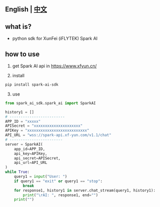 ## English | [中文](https://github.com/Tlntin/spark-ai-sdk/blob/main/README_zh.md)

## what is?
- python sdk for XunFei (iFLYTEK) Spark AI

## how to use
1. get Spark AI api in https://www.xfyun.cn/

2. install
```bash
pip install spark-ai-sdk
```

3. use

```python
from spark_ai_sdk.spark_ai import SparkAI

history1 = []
# -------------------------
APP_ID = "xxxxx"
APISecret = "xxxxxxxxxxxxxxxxxxxxx"
APIKey = "xxxxxxxxxxxxxxxxxxxxxxxxxxx"
API_URL = "wss://spark-api.xf-yun.com/v1.1/chat"
# ------------------------
server = SparkAI(
    app_id=APP_ID,
    api_key=APIKey,
    api_secret=APISecret,
    api_url=API_URL
)
while True:
    query1 = input("User: ")
    if query1 == "exit" or query1 == "stop":
        break
    for response1, history1 in server.chat_stream(query1, history1):
        print("\rAI: ", response1, end="")
    print("")
```

